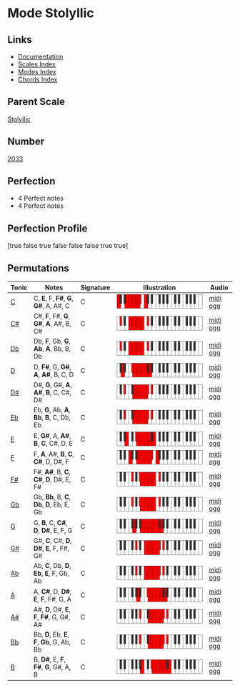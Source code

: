 # Mode Stolyllic

## Links

- [Documentation](index.md)
- [Scales Index](Scales.md)
- [Modes Index](Modes.md)
- [Chords Index](Chords.md)

## Parent Scale

[Stolyllic](ScaleStolyllic.md)

## Number

[2033](https://ianring.com/musictheory/scales/2033)

## Perfection

- 4 Perfect notes
- 4 Perfect notes

## Perfection Profile

[true false true false false false true true]

## Permutations

| Tonic | Notes | Signature | Illustration | Audio |
|-------|-------|-----------|--------------|-------|
| [C](ModeCNaturalStolyllic.md) | C, **E**, F, **F#**, **G**, **G#**, A, A#, C | C | ![CNaturalStolyllic](ModeCNaturalStolyllic.png) | [midi](ModeCNaturalStolyllic.mid) [ogg](ModeCNaturalStolyllic.ogg) |
| [C#](ModeCSharpStolyllic.md) | C#, **F**, F#, **G**, **G#**, **A**, A#, B, C# | C | ![CSharpStolyllic](ModeCSharpStolyllic.png) | [midi](ModeCSharpStolyllic.mid) [ogg](ModeCSharpStolyllic.ogg) |
| [Db](ModeDFlatStolyllic.md) | Db, **F**, Gb, **G**, **Ab**, **A**, Bb, B, Db | C | ![DFlatStolyllic](ModeDFlatStolyllic.png) | [midi](ModeDFlatStolyllic.mid) [ogg](ModeDFlatStolyllic.ogg) |
| [D](ModeDNaturalStolyllic.md) | D, **F#**, G, **G#**, **A**, **A#**, B, C, D | C | ![DNaturalStolyllic](ModeDNaturalStolyllic.png) | [midi](ModeDNaturalStolyllic.mid) [ogg](ModeDNaturalStolyllic.ogg) |
| [D#](ModeDSharpStolyllic.md) | D#, **G**, G#, **A**, **A#**, **B**, C, C#, D# | C | ![DSharpStolyllic](ModeDSharpStolyllic.png) | [midi](ModeDSharpStolyllic.mid) [ogg](ModeDSharpStolyllic.ogg) |
| [Eb](ModeEFlatStolyllic.md) | Eb, **G**, Ab, **A**, **Bb**, **B**, C, Db, Eb | C | ![EFlatStolyllic](ModeEFlatStolyllic.png) | [midi](ModeEFlatStolyllic.mid) [ogg](ModeEFlatStolyllic.ogg) |
| [E](ModeENaturalStolyllic.md) | E, **G#**, A, **A#**, **B**, **C**, C#, D, E | C | ![ENaturalStolyllic](ModeENaturalStolyllic.png) | [midi](ModeENaturalStolyllic.mid) [ogg](ModeENaturalStolyllic.ogg) |
| [F](ModeFNaturalStolyllic.md) | F, **A**, A#, **B**, **C**, **C#**, D, D#, F | C | ![FNaturalStolyllic](ModeFNaturalStolyllic.png) | [midi](ModeFNaturalStolyllic.mid) [ogg](ModeFNaturalStolyllic.ogg) |
| [F#](ModeFSharpStolyllic.md) | F#, **A#**, B, **C**, **C#**, **D**, D#, E, F# | C | ![FSharpStolyllic](ModeFSharpStolyllic.png) | [midi](ModeFSharpStolyllic.mid) [ogg](ModeFSharpStolyllic.ogg) |
| [Gb](ModeGFlatStolyllic.md) | Gb, **Bb**, B, **C**, **Db**, **D**, Eb, E, Gb | C | ![GFlatStolyllic](ModeGFlatStolyllic.png) | [midi](ModeGFlatStolyllic.mid) [ogg](ModeGFlatStolyllic.ogg) |
| [G](ModeGNaturalStolyllic.md) | G, **B**, C, **C#**, **D**, **D#**, E, F, G | C | ![GNaturalStolyllic](ModeGNaturalStolyllic.png) | [midi](ModeGNaturalStolyllic.mid) [ogg](ModeGNaturalStolyllic.ogg) |
| [G#](ModeGSharpStolyllic.md) | G#, **C**, C#, **D**, **D#**, **E**, F, F#, G# | C | ![GSharpStolyllic](ModeGSharpStolyllic.png) | [midi](ModeGSharpStolyllic.mid) [ogg](ModeGSharpStolyllic.ogg) |
| [Ab](ModeAFlatStolyllic.md) | Ab, **C**, Db, **D**, **Eb**, **E**, F, Gb, Ab | C | ![AFlatStolyllic](ModeAFlatStolyllic.png) | [midi](ModeAFlatStolyllic.mid) [ogg](ModeAFlatStolyllic.ogg) |
| [A](ModeANaturalStolyllic.md) | A, **C#**, D, **D#**, **E**, **F**, F#, G, A | C | ![ANaturalStolyllic](ModeANaturalStolyllic.png) | [midi](ModeANaturalStolyllic.mid) [ogg](ModeANaturalStolyllic.ogg) |
| [A#](ModeASharpStolyllic.md) | A#, **D**, D#, **E**, **F**, **F#**, G, G#, A# | C | ![ASharpStolyllic](ModeASharpStolyllic.png) | [midi](ModeASharpStolyllic.mid) [ogg](ModeASharpStolyllic.ogg) |
| [Bb](ModeBFlatStolyllic.md) | Bb, **D**, Eb, **E**, **F**, **Gb**, G, Ab, Bb | C | ![BFlatStolyllic](ModeBFlatStolyllic.png) | [midi](ModeBFlatStolyllic.mid) [ogg](ModeBFlatStolyllic.ogg) |
| [B](ModeBNaturalStolyllic.md) | B, **D#**, E, **F**, **F#**, **G**, G#, A, B | C | ![BNaturalStolyllic](ModeBNaturalStolyllic.png) | [midi](ModeBNaturalStolyllic.mid) [ogg](ModeBNaturalStolyllic.ogg) |
